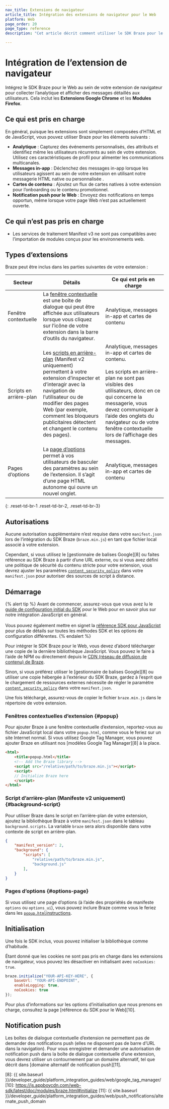```yaml
---
nav_title: Extensions de navigateur
article_title: Intégration des extensions de navigateur pour le Web
platform: Web
page_order: 20
page_type: reference
description: "Cet article décrit comment utiliser le SDK Braze pour le Web dans vos extensions de navigateur (Google Chrome, Firefox)."

---
```


# Intégration de l’extension de navigateur

Intégrez le SDK Braze pour le Web au sein de votre extension de navigateur pour collecter l’analytique et afficher des messages détaillés aux utilisateurs. Cela inclut les **Extensions Google Chrome** et les **Modules Firefox**.

## Ce qui est pris en charge

En général, puisque les extensions sont simplement composées d’HTML et de JavaScript, vous pouvez utiliser Braze pour les éléments suivants :

* **Analytique** : Capturez des événements personnalisés, des attributs et identifiez même les utilisateurs récurrents au sein de votre extension. Utilisez ces caractéristiques de profil pour alimenter les communications multicanales.
* **Messages in-app** : Déclenchez des messages in-app lorsque les utilisateurs agissent au sein de votre extension en utilisant notre messagerie HTML native ou personnalisée .
* **Cartes de contenu** : Ajoutez un flux de cartes natives à votre extension pour l’onboarding ou le contenu promotionnel.
* **Notification push pour le Web** : Envoyez des notifications en temps opportun, même lorsque votre page Web n’est pas actuellement ouverte.

## Ce qui n’est pas pris en charge

* Les services de traitement Manifest v3 ne sont pas compatibles avec l’importation de modules conçus pour les environnements web.

## Types d’extensions

Braze peut être inclus dans les parties suivantes de votre extension :

| Secteur | Détails | Ce qui est pris en charge |
|--------|-------|------|
| Fenêtre contextuelle | La [fenêtre contextuelle][1] est une boîte de dialogue qui peut être affichée aux utilisateurs lorsque vous cliquez sur l’icône de votre extension dans la barre d’outils du navigateur.| Analytique, messages in-app et cartes de contenu |
| Scripts en arrière-plan | Les [scripts en arrière-plan][2] (Manifest v2 uniquement) permettent à votre extension d’inspecter et d’interagir avec la navigation de l’utilisateur ou de modifier des pages Web (par exemple, comment les bloqueurs publicitaires détectent et changent le contenu des pages). | Analytique, messages in-app et cartes de contenu.<br><br>Les scripts en arrière-plan ne sont pas visibles des utilisateurs, donc en ce qui concerne la messagerie, vous devez communiquer à l’aide des onglets du navigateur ou de votre fenêtre contextuelle lors de l’affichage des messages. |
| Pages d’options | La [page d’options][3] permet à vos utilisateurs de basculer des paramètres au sein de l’extension. Il s’agit d’une page HTML autonome qui ouvre un nouvel onglet. | Analytique, messages in-app et cartes de contenu |
{: .reset-td-br-1 .reset-td-br-2, .reset-td-br-3}

## Autorisations

Aucune autorisation supplémentaire n’est requise dans votre `manifest.json` lors de l’intégration du SDK Braze (`braze.min.js`) en tant que fichier local associé à votre extension. 

Cependant, si vous utilisez le [gestionnaire de balises Google][8] ou faites référence au SDK Braze à partir d’une URL externe, ou si vous avez défini une politique de sécurité du contenu stricte pour votre extension, vous devrez ajuster les paramètres [`content_security_policy`][6] dans votre `manifest.json` pour autoriser des sources de script à distance.

## Démarrage

{% alert tip %}
Avant de commencer, assurez-vous que vous avez lu le [guide de configuration initial du SDK]({{site.baseurl}}/developer_guide/platform_integration_guides/web/initial_sdk_setup/) pour le Web pour en savoir plus sur notre intégration JavaScript en général.  <br><br>Vous pouvez également mettre en signet la [référence SDK pour JavaScript](https://js.appboycdn.com/web-sdk/latest/doc/modules/braze.html) pour plus de détails sur toutes les méthodes SDK et les options de configuration différentes.
{% endalert %}

Pour intégrer le SDK Braze pour le Web, vous devez d’abord télécharger une copie de la dernière bibliothèque JavaScript. Vous pouvez le faire à l’aide de NPM ou directement depuis le [CDN (réseau de diffusion de contenu) de Braze][7].

Sinon, si vous préférez utiliser le [gestionnaire de balises Google][8] ou utiliser une copie hébergée à l’extérieur du SDK Braze, gardez à l’esprit que le chargement de ressources externes nécessite de régler le paramètre [`content_security_policy`][6] dans votre `manifest.json`.

Une fois téléchargé, assurez-vous de copier le fichier `braze.min.js` dans le répertoire de votre extension.

### Fenêtres contextuelles d’extension {#popup}

Pour ajouter Braze à une fenêtre contextuelle d’extension, reportez-vous au fichier JavaScript local dans votre `popup.html`, comme vous le feriez sur un site Internet normal. Si vous utilisez Google Tag Manager, vous pouvez ajouter Braze en utilisant nos [modèles Google Tag Manager][8] à la place.

```html
<html>
    <title>popup.html</title>
    <!-- Add the Braze library -->
    <script src="/relative/path/to/braze.min.js"></script>
    <script>
    // Initialize Braze here
    </script>
</html>
```

### Script d’arrière-plan (Manifeste v2 uniquement) {#background-script}

Pour utiliser Braze dans le script en l’arrière-plan de votre extension, ajoutez la bibliothèque Braze à votre `manifest.json` dans le tableau `background.scripts`. La variable `braze` sera alors disponible dans votre contexte de script en arrière-plan.


```json
{
    "manifest_version": 2,
    "background": {
        "scripts": [
            "relative/path/to/braze.min.js",
            "background.js"
        ],
    }
}
```

### Pages d’options {#options-page}

Si vous utilisez une page d’options (à l’aide des propriétés de manifeste `options` ou `options_ui`), vous pouvez inclure Braze comme vous le feriez dans les [`popup.html`instructions](#popup).

## Initialisation

Une fois le SDK inclus, vous pouvez initialiser la bibliothèque comme d’habitude. 

Étant donné que les cookies ne sont pas pris en charge dans les extensions de navigateur, vous pouvez les désactiver en initialisant avec `noCookies: true`.

```javascript
braze.initialize("YOUR-API-KEY-HERE", {
    baseUrl: "YOUR-API-ENDPOINT",
    enableLogging: true,
    noCookies: true
});
```

Pour plus d’informations sur les options d’initialisation que nous prenons en charge, consultez la page [référence du SDK pour le Web][10].

## Notification push

Les boîtes de dialogue contextuelle d’extension ne permettent pas de demander des notifications push (elles ne disposent pas de barre d’URL dans la navigation). Pour vous enregistrer et demander une autorisation de notification push dans la boîte de dialogue contextuelle d’une extension, vous devrez utiliser un contournement par un domaine alternatif, tel que décrit dans [domaine alternatif de notification push][11].

[1]: https://developer.mozilla.org/en-US/docs/Mozilla/Add-ons/WebExtensions/user_interface/Popups
[2]: https://developer.chrome.com/extensions/background_pages
[3]: https://developer.mozilla.org/en-US/docs/Mozilla/Add-ons/WebExtensions/user_interface/Options_pages
[6]: https://developer.chrome.com/extensions/contentSecurityPolicy
[7]: https://js.appboycdn.com/web-sdk/latest/braze.min.js
[8]: {{ site.baseurl }}/developer_guide/platform_integration_guides/web/google_tag_manager/
[10]: https://js.appboycdn.com/web-sdk/latest/doc/modules/braze.html#initialize
[11]: {{ site.baseurl }}/developer_guide/platform_integration_guides/web/push_notifications/alternate_push_domain
